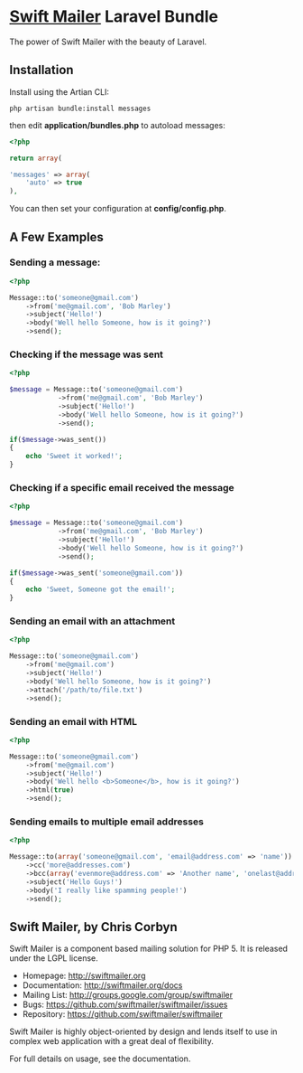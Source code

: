 # [Swift Mailer](http://swiftmailer.org) Laravel Bundle

The power of Swift Mailer with the beauty of Laravel.

## Installation

Install using the Artian CLI:

	php artisan bundle:install messages

then edit **application/bundles.php** to autoload messages:

```php
<?php

return array(

'messages' => array(
	'auto' => true
),

```
	
You can then set your configuration at **config/config.php**.

## A Few Examples

### Sending a message:

```php
<?php

Message::to('someone@gmail.com')
	->from('me@gmail.com', 'Bob Marley')
	->subject('Hello!')
	->body('Well hello Someone, how is it going?')
	->send();
```

### Checking if the message was sent

```php
<?php

$message = Message::to('someone@gmail.com')
			->from('me@gmail.com', 'Bob Marley')
			->subject('Hello!')
			->body('Well hello Someone, how is it going?')
			->send();

if($message->was_sent())
{
	echo 'Sweet it worked!';
}
```

### Checking if a specific email received the message

```php
<?php

$message = Message::to('someone@gmail.com')
			->from('me@gmail.com', 'Bob Marley')
			->subject('Hello!')
			->body('Well hello Someone, how is it going?')
			->send();

if($message->was_sent('someone@gmail.com'))
{
	echo 'Sweet, Someone got the email!';
}
```

### Sending an email with an attachment

```php
<?php

Message::to('someone@gmail.com')
	->from('me@gmail.com')
	->subject('Hello!')
	->body('Well hello Someone, how is it going?')
	->attach('/path/to/file.txt')
	->send();
```

### Sending an email with HTML

```php
<?php

Message::to('someone@gmail.com')
	->from('me@gmail.com')
	->subject('Hello!')
	->body('Well hello <b>Someone</b>, how is it going?')
	->html(true)
	->send();
```

### Sending emails to multiple email addresses

```php
<?php

Message::to(array('someone@gmail.com', 'email@address.com' => 'name'))
	->cc('more@addresses.com')
	->bcc(array('evenmore@address.com' => 'Another name', 'onelast@address.com'))
	->subject('Hello Guys!')
	->body('I really like spamming people!')
	->send(); 
```

## Swift Mailer, by Chris Corbyn

Swift Mailer is a component based mailing solution for PHP 5.
It is released under the LGPL license.

- Homepage:      http://swiftmailer.org
- Documentation: http://swiftmailer.org/docs
- Mailing List:  http://groups.google.com/group/swiftmailer
- Bugs:          https://github.com/swiftmailer/swiftmailer/issues
- Repository:    https://github.com/swiftmailer/swiftmailer

Swift Mailer is highly object-oriented by design and lends itself
to use in complex web application with a great deal of flexibility.

For full details on usage, see the documentation.